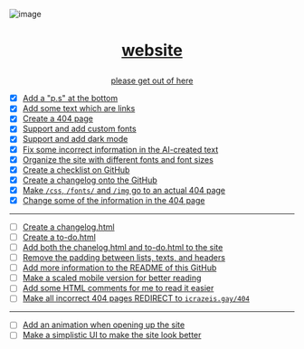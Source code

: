 ![image](https://user-images.githubusercontent.com/73033672/235336048-73e62b4f-7d48-4ea1-964c-9b2ddcbca7a4.png)
<h1><p align="center"><a href="https://icrazeis.gay">website</p></h1>
<p align="center">please get out of here</p>

- [x] Add a "p.s" at the bottom
- [x] Add some text which are links
- [x] Create a 404 page
- [x] Support and add custom fonts
- [x] Support and add dark mode
- [x] Fix some incorrect information in the AI-created text
- [x] Organize the site with different fonts and font sizes
- [x] Create a checklist on GitHub
- [x] Create a changelog onto the GitHub
- [x] Make `/css`, `/fonts/` and `/img` go to an actual 404 page
- [x] Change some of the information in the 404 page
***
- [ ] Create a changelog.html
- [ ] Create a to-do.html
- [ ] Add both the chanelog.html and to-do.html to the site
- [ ] Remove the padding between lists, texts, and headers
- [ ] Add more information to the README of this GitHub
- [ ] Make a scaled mobile version for better reading
- [ ] Add some HTML comments for me to read it easier
- [ ] Make all incorrect 404 pages REDIRECT to `icrazeis.gay/404`
***
- [ ] Add an animation when opening up the site
- [ ] Make a simplistic UI to make the site look better
